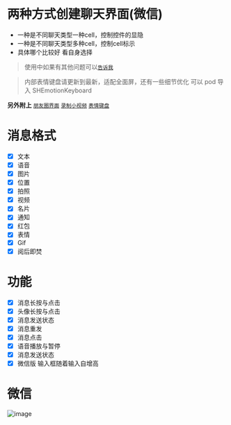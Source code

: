 # 两种方式创建聊天界面(微信)
* 一种是不同聊天类型一种cell，控制控件的显隐
* 一种是不同聊天类型多种cell，控制cell标示
* 具体哪个比较好 看自身选择
> 使用中如果有其他问题可以[`告诉我`](https://github.com/CCSH/SHChatMessageUI/issues/new)

> 内部表情键盘请更新到最新，适配全面屏，还有一些细节优化 可以 pod 导入 SHEmotionKeyboard

**另外附上**
[`朋友圈界面`](https://github.com/CCSH/SHFriendTimeLineUI)
[`录制小视频`](https://github.com/CCSH/SHShortVideo)
[`表情键盘`](https://github.com/CCSH/SHEmotionKeyboard)

# 消息格式
- [x] 文本
- [x] 语音
- [x] 图片
- [x] 位置
- [x] 拍照
- [x] 视频
- [x] 名片
- [x] 通知
- [x] 红包
- [x] 表情
- [x] Gif
- [x] 阅后即焚
# 功能
- [x] 消息长按与点击
- [x] 头像长按与点击
- [x] 消息发送状态
- [x] 消息重发
- [x] 消息点击
- [x] 语音播放与暂停
- [x] 消息发送状态
- [x] 微信版 输入框随着输入自增高

# 微信
![image](https://github.com/CCSH/SHChatMessageUI/blob/master/QQ20180702-183212-HD.gif)
